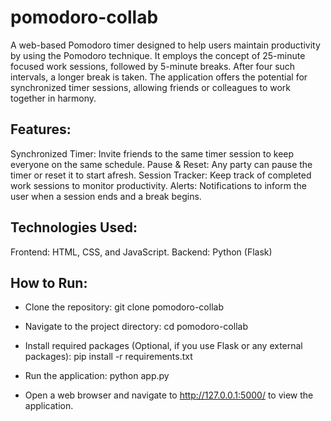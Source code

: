 # pomodoro-collab
A web-based Pomodoro timer designed to help users maintain productivity by using the Pomodoro technique. It employs the concept of 25-minute focused work sessions, followed by 5-minute breaks. After four such intervals, a longer break is taken. The application offers the potential for synchronized timer sessions, allowing friends or colleagues to work together in harmony.

## Features:
Synchronized Timer: Invite friends to the same timer session to keep everyone on the same schedule.
Pause & Reset: Any party can pause the timer or reset it to start afresh.
Session Tracker: Keep track of completed work sessions to monitor productivity.
Alerts: Notifications to inform the user when a session ends and a break begins.

## Technologies Used:
Frontend: HTML, CSS, and JavaScript.
Backend: Python (Flask)

## How to Run:
- Clone the repository:
git clone pomodoro-collab

- Navigate to the project directory:
cd pomodoro-collab

- Install required packages (Optional, if you use Flask or any external packages):
pip install -r requirements.txt

- Run the application:
python app.py

- Open a web browser and navigate to http://127.0.0.1:5000/ to view the application.
